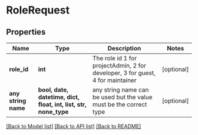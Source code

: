 # RoleRequest


## Properties
Name | Type | Description | Notes
------------ | ------------- | ------------- | -------------
**role_id** | **int** | The role id 1 for projectAdmin, 2 for developer, 3 for guest, 4 for maintainer | [optional] 
**any string name** | **bool, date, datetime, dict, float, int, list, str, none_type** | any string name can be used but the value must be the correct type | [optional]

[[Back to Model list]](../README.md#documentation-for-models) [[Back to API list]](../README.md#documentation-for-api-endpoints) [[Back to README]](../README.md)


